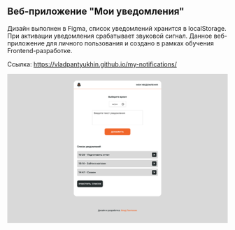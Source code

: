 ## Веб-приложение "Мои уведомления"

Дизайн выполнен в Figma, список уведомлений хранится в localStorage. При активации уведомления срабатывает звуковой сигнал. Данное веб-приложение для личного пользования и создано в рамках обучения Frontend-разработке.

Ссылка: https://vladpantyukhin.github.io/my-notifications/

![Design](https://github.com/vladpantyukhin/my-notifications/blob/main/img/screenshot.png)
